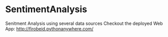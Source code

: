 # SentimentAnalysis
Senitment Analysis using several data sources
Checkout the deployed Web App: http://firobeid.pythonanywhere.com/
